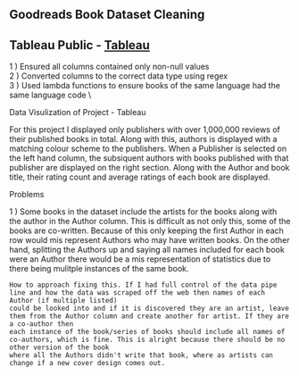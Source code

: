 ## **Goodreads Book Dataset Cleaning**

Tableau Public - [Tableau](https://public.tableau.com/app/profile/james.nagel/viz/BookInformation/Dashboard1)
------------------------------------------------
1 ) Ensured all columns contained only non-null values \
2 ) Converted columns to the correct data type using regex \
3 ) Used lambda functions to ensure books of the same language had the same language code \

Data Visulization of Project - Tableau

For this project I displayed only publishers with over 1,000,000 reviews of their published books in total.
Along with this, authors is displayed with a matching colour scheme to the publishers. 
When a Publisher is selected on the left hand column, the subsiquent authors with books published with that publisher are displayed on the right section.
Along with the Author and book title, their rating count and average ratings of each book are displayed.

Problems

1 ) Some books in the dataset include the artists for the books along with the author in the Author column. 
    This is difficult as not only this, some of the books are co-written.
    Because of this only keeping the first Author in each row would mis represent Authors who may have written books. On the other hand, splitting the Authors
    up and saying all names included for each book were an Author there would be a mis representation of statistics due to there being mulitple instances of 
    the same book.
    
    How to approach fixing this. If I had full control of the data pipe line and how the data was scraped off the web then names of each Author (if multiple listed)
    could be looked into and if it is discovered they are an artist, leave them from the Author column and create another for artist. If they are a co-author then
    each instance of the book/series of books should include all names of co-authors, which is fine. This is alright because there should be no other version of the book
    where all the Authors didn't write that book, where as artists can change if a new cover design comes out.
